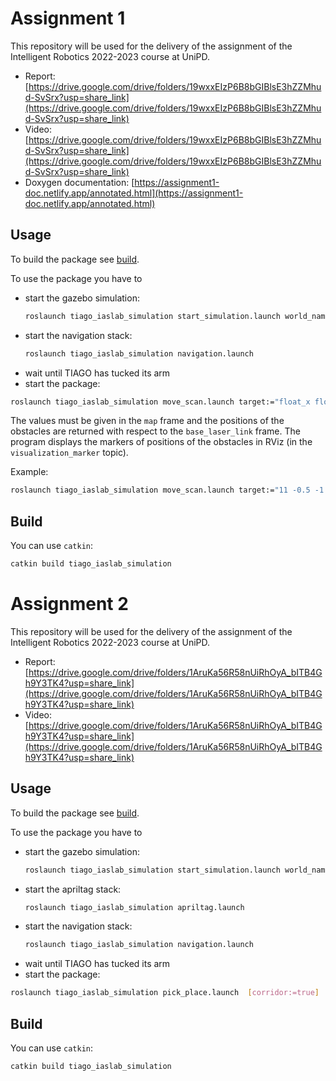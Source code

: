 # Assignment 1

This repository will be used for the delivery of the assignment of the Intelligent Robotics 2022-2023 course at UniPD.

- Report: [https://drive.google.com/drive/folders/19wxxEIzP6B8bGIBlsE3hZZMhud-SvSrx?usp=share_link](https://drive.google.com/drive/folders/19wxxEIzP6B8bGIBlsE3hZZMhud-SvSrx?usp=share_link)
- Video: [https://drive.google.com/drive/folders/19wxxEIzP6B8bGIBlsE3hZZMhud-SvSrx?usp=share_link](https://drive.google.com/drive/folders/19wxxEIzP6B8bGIBlsE3hZZMhud-SvSrx?usp=share_link)
- Doxygen documentation: [https://assignment1-doc.netlify.app/annotated.html](https://assignment1-doc.netlify.app/annotated.html)

## Usage

To build the package see [build](#markdown-header-build).

To use the package you have to

- start the gazebo simulation:
  ```bash
  roslaunch tiago_iaslab_simulation start_simulation.launch world_name:=ias_lab_room_full
  ```
- start the navigation stack:
  ```bash
  roslaunch tiago_iaslab_simulation navigation.launch
  ```
-  wait until TIAGO has tucked its arm
-  start the package:
  ```bash
  roslaunch tiago_iaslab_simulation move_scan.launch target:="float_x float_y float_yaw" [corridor:=true]
  ```

The values must be given in the `map` frame and the positions of the obstacles are returned with respect to the `base_laser_link`
frame. The program displays the markers of positions of the obstacles in RViz (in the `visualization_marker` topic).

Example:
```bash
roslaunch tiago_iaslab_simulation move_scan.launch target:="11 -0.5 -1.52" corridor:=true
```

## Build

You can use `catkin`:
```bash
catkin build tiago_iaslab_simulation
```

# Assignment 2

This repository will be used for the delivery of the assignment of the Intelligent Robotics 2022-2023 course at UniPD.

- Report: [https://drive.google.com/drive/folders/1AruKa56R58nUiRhOyA_bITB4Gh9Y3TK4?usp=share_link](https://drive.google.com/drive/folders/1AruKa56R58nUiRhOyA_bITB4Gh9Y3TK4?usp=share_link)
- Video: [https://drive.google.com/drive/folders/1AruKa56R58nUiRhOyA_bITB4Gh9Y3TK4?usp=share_link](https://drive.google.com/drive/folders/1AruKa56R58nUiRhOyA_bITB4Gh9Y3TK4?usp=share_link)

## Usage

To build the package see [build](#markdown-header-build_1).

To use the package you have to

- start the gazebo simulation:
  ```bash
  roslaunch tiago_iaslab_simulation start_simulation.launch world_name:=ias_lab_room_full
  ```
- start the apriltag stack:
  ```bash
  roslaunch tiago_iaslab_simulation apriltag.launch
- start the navigation stack:
  ```bash
  roslaunch tiago_iaslab_simulation navigation.launch
  ```
-  wait until TIAGO has tucked its arm
-  start the package:
  ```bash
  roslaunch tiago_iaslab_simulation pick_place.launch  [corridor:=true]
  ```

## Build

You can use `catkin`:
```bash
catkin build tiago_iaslab_simulation
```
